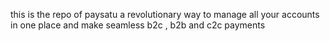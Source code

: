 this is the repo of paysatu a revolutionary way to manage all your accounts in one place and make seamless b2c , b2b and c2c payments
